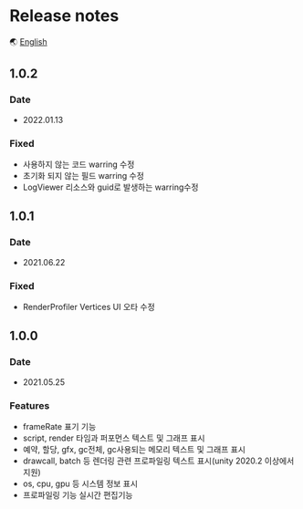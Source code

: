 # Release notes

🌏 [English](ReleaseNotes.en.md)

## 1.0.2

### Date

* 2022.01.13

### Fixed
* 사용하지 않는 코드 warring 수정
* 초기화 되지 않는 필드 warring 수정
* LogViewer 리소스와 guid로 발생하는 warring수정

## 1.0.1

### Date

* 2021.06.22

### Fixed

* RenderProfiler Vertices UI 오타 수정

## 1.0.0

### Date

* 2021.05.25

### Features

* frameRate 표기 기능
* script, render 타임과 퍼포먼스 텍스트 및 그래프 표시
* 예약, 할당, gfx, gc전체, gc사용되는 메모리 텍스트 및 그래프 표시
* drawcall, batch 등 렌더링 관련 프로파일링 텍스트 표시(unity 2020.2 이상에서 지원)
* os, cpu, gpu 등 시스템 정보 표시
* 프로파일링 기능 실시간 편집기능